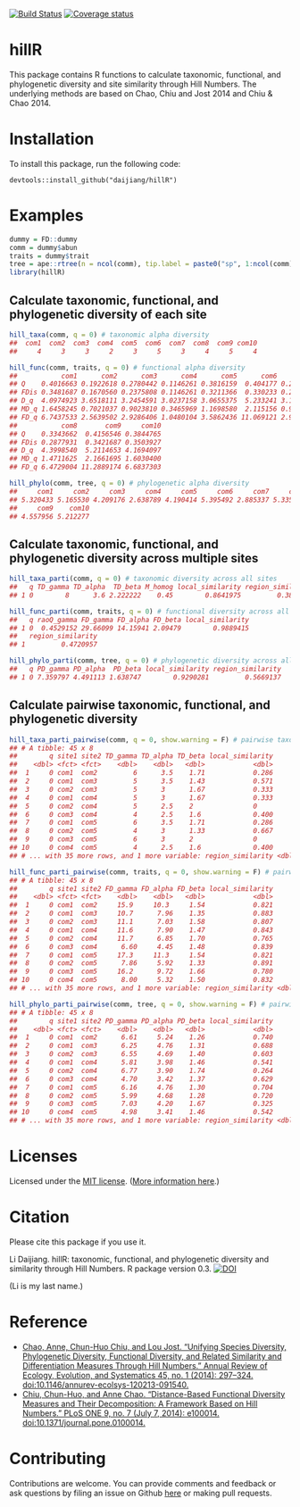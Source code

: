 
<!-- README.md is generated from README.Rmd. Please edit that file -->

[![Build
Status](https://travis-ci.org/daijiang/hillR.svg?branch=master)](https://travis-ci.org/daijiang/hillR)
[![Coverage
status](https://codecov.io/gh/daijiang/hillR/branch/master/graph/badge.svg)](https://codecov.io/github/daijiang/hillR?branch=master)

# hillR

This package contains R functions to calculate taxonomic, functional,
and phylogenetic diversity and site similarity through Hill Numbers. The
underlying methods are based on Chao, Chiu and Jost 2014 and Chiu & Chao
2014.

# Installation

To install this package, run the following code:

    devtools::install_github("daijiang/hillR")

# Examples

``` r
dummy = FD::dummy
comm = dummy$abun
traits = dummy$trait
tree = ape::rtree(n = ncol(comm), tip.label = paste0("sp", 1:ncol(comm)))
library(hillR)
```

## Calculate taxonomic, functional, and phylogenetic diversity of each site

``` r
hill_taxa(comm, q = 0) # taxonomic alpha diversity
##  com1  com2  com3  com4  com5  com6  com7  com8  com9 com10 
##     4     3     3     2     3     5     3     4     5     4

hill_func(comm, traits, q = 0) # functional alpha diversity
##           com1      com2      com3      com4      com5      com6      com7
## Q    0.4016663 0.1922618 0.2780442 0.1146261 0.3816159  0.404177 0.2934143
## FDis 0.3481687 0.1670560 0.2375808 0.1146261 0.3211366  0.330233 0.2532751
## D_q  4.0974923 3.6518111 3.2454591 3.0237158 3.0655375  5.233241 3.1470056
## MD_q 1.6458245 0.7021037 0.9023810 0.3465969 1.1698580  2.115156 0.9233765
## FD_q 6.7437533 2.5639502 2.9286406 1.0480104 3.5862436 11.069121 2.9058708
##           com8       com9     com10
## Q    0.3343662  0.4156546 0.3844765
## FDis 0.2877931  0.3421687 0.3503927
## D_q  4.3998540  5.2114653 4.1694097
## MD_q 1.4711625  2.1661695 1.6030400
## FD_q 6.4729004 11.2889174 6.6837303

hill_phylo(comm, tree, q = 0) # phylogenetic alpha diversity
##     com1     com2     com3     com4     com5     com6     com7     com8 
## 5.320433 5.165530 4.209176 2.638789 4.190414 5.395492 2.885337 5.335720 
##     com9    com10 
## 4.557956 5.212277
```

## Calculate taxonomic, functional, and phylogenetic diversity across multiple sites

``` r
hill_taxa_parti(comm, q = 0) # taxonomic diversity across all sites
##   q TD_gamma TD_alpha  TD_beta M_homog local_similarity region_similarity
## 1 0        8      3.6 2.222222    0.45        0.8641975         0.3888889

hill_func_parti(comm, traits, q = 0) # functional diversity across all sites
##   q raoQ_gamma FD_gamma FD_alpha FD_beta local_similarity
## 1 0  0.4529152 29.66099 14.15941 2.09479        0.9889415
##   region_similarity
## 1         0.4720957

hill_phylo_parti(comm, tree, q = 0) # phylogenetic diversity across all sites
##   q PD_gamma PD_alpha  PD_beta local_similarity region_similarity
## 1 0 7.359797 4.491113 1.638747        0.9290281         0.5669137
```

## Calculate pairwise taxonomic, functional, and phylogenetic diversity

``` r
hill_taxa_parti_pairwise(comm, q = 0, show.warning = F) # pairwise taxonomic diversity
## # A tibble: 45 x 8
##        q site1 site2 TD_gamma TD_alpha TD_beta local_similarity
##    <dbl> <fct> <fct>    <dbl>    <dbl>   <dbl>            <dbl>
##  1     0 com1  com2         6      3.5    1.71            0.286
##  2     0 com1  com3         5      3.5    1.43            0.571
##  3     0 com2  com3         5      3      1.67            0.333
##  4     0 com1  com4         5      3      1.67            0.333
##  5     0 com2  com4         5      2.5    2               0    
##  6     0 com3  com4         4      2.5    1.6             0.400
##  7     0 com1  com5         6      3.5    1.71            0.286
##  8     0 com2  com5         4      3      1.33            0.667
##  9     0 com3  com5         6      3      2               0    
## 10     0 com4  com5         4      2.5    1.6             0.400
## # ... with 35 more rows, and 1 more variable: region_similarity <dbl>

hill_func_parti_pairwise(comm, traits, q = 0, show.warning = F) # pairwise functional diversity
## # A tibble: 45 x 8
##        q site1 site2 FD_gamma FD_alpha FD_beta local_similarity
##    <dbl> <fct> <fct>    <dbl>    <dbl>   <dbl>            <dbl>
##  1     0 com1  com2     15.9     10.3     1.54            0.821
##  2     0 com1  com3     10.7      7.96    1.35            0.883
##  3     0 com2  com3     11.1      7.03    1.58            0.807
##  4     0 com1  com4     11.6      7.90    1.47            0.843
##  5     0 com2  com4     11.7      6.85    1.70            0.765
##  6     0 com3  com4      6.60     4.45    1.48            0.839
##  7     0 com1  com5     17.3     11.3     1.54            0.821
##  8     0 com2  com5      7.86     5.92    1.33            0.891
##  9     0 com3  com5     16.2      9.72    1.66            0.780
## 10     0 com4  com5      8.00     5.32    1.50            0.832
## # ... with 35 more rows, and 1 more variable: region_similarity <dbl>

hill_phylo_parti_pairwise(comm, tree, q = 0, show.warning = F) # pairwise phylogenetic diversity
## # A tibble: 45 x 8
##        q site1 site2 PD_gamma PD_alpha PD_beta local_similarity
##    <dbl> <fct> <fct>    <dbl>    <dbl>   <dbl>            <dbl>
##  1     0 com1  com2      6.61     5.24    1.26            0.740
##  2     0 com1  com3      6.25     4.76    1.31            0.688
##  3     0 com2  com3      6.55     4.69    1.40            0.603
##  4     0 com1  com4      5.81     3.98    1.46            0.541
##  5     0 com2  com4      6.77     3.90    1.74            0.264
##  6     0 com3  com4      4.70     3.42    1.37            0.629
##  7     0 com1  com5      6.16     4.76    1.30            0.704
##  8     0 com2  com5      5.99     4.68    1.28            0.720
##  9     0 com3  com5      7.03     4.20    1.67            0.325
## 10     0 com4  com5      4.98     3.41    1.46            0.542
## # ... with 35 more rows, and 1 more variable: region_similarity <dbl>
```

# Licenses

Licensed under the [MIT license](LICENSE). ([More information
here](http://en.wikipedia.org/wiki/MIT_License).)

# Citation

Please cite this package if you use it.

Li Daijiang. hillR: taxonomic, functional, and phylogenetic diversity
and similarity through Hill Numbers. R package version 0.3.
[![DOI](https://zenodo.org/badge/31509531.svg)](https://zenodo.org/badge/latestdoi/31509531)

(Li is my last name.)

# Reference

  - [Chao, Anne, Chun-Huo Chiu, and Lou Jost. “Unifying Species
    Diversity, Phylogenetic Diversity, Functional Diversity, and Related
    Similarity and Differentiation Measures Through Hill Numbers.”
    Annual Review of Ecology, Evolution, and Systematics 45, no. 1
    (2014): 297–324.
    doi:10.1146/annurev-ecolsys-120213-091540.](https://doi.org/10.1146/annurev-ecolsys-120213-091540)
  - [Chiu, Chun-Huo, and Anne Chao. “Distance-Based Functional Diversity
    Measures and Their Decomposition: A Framework Based on Hill
    Numbers.” PLoS ONE 9, no. 7 (July 7, 2014): e100014.
    doi:10.1371/journal.pone.0100014.](https://doi.org/10.1371/journal.pone.0100014)

# Contributing

Contributions are welcome. You can provide comments and feedback or ask
questions by filing an issue on Github
[here](https://github.com/daijiang/hillR/issues) or making pull
requests.
